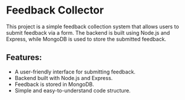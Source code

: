 # Feedback Collector
This project is a simple feedback collection system that allows users to submit feedback via a form. The backend is built using Node.js and Express, while MongoDB is used to store the submitted feedback.
## Features:
- A user-friendly interface for submitting feedback.
- Backend built with Node.js and Express.
- Feedback is stored in MongoDB.
- Simple and easy-to-understand code structure.

